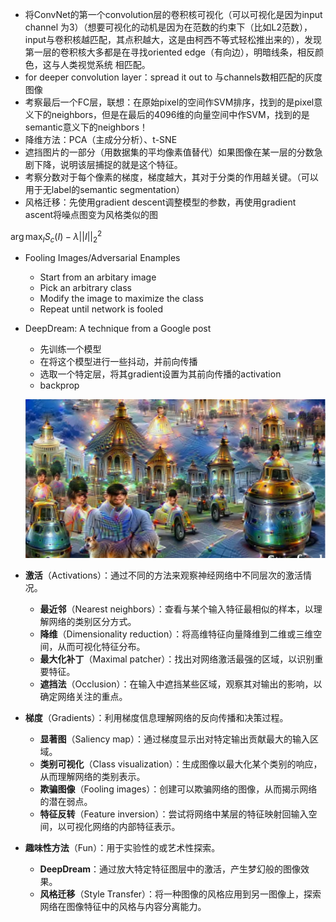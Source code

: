 - 将ConvNet的第一个convolution层的卷积核可视化（可以可视化是因为input channel 为3）（想要可视化的动机是因为在范数的约束下（比如L2范数），input与卷积核越匹配，其点积越大，这是由柯西不等式轻松推出来的），发现第一层的卷积核大多都是在寻找oriented edge（有向边），明暗线条，相反颜色，这与人类视觉系统 相匹配。
- for deeper convolution layer：spread it out to 与channels数相匹配的灰度图像
- 考察最后一个FC层，联想：在原始pixel的空间作SVM排序，找到的是pixel意义下的neighbors，但是在最后的4096维的向量空间中作SVM，找到的是semantic意义下的neighbors！
- 降维方法：PCA（主成分分析）、t-SNE
- 遮挡图片的一部分（用数据集的平均像素值替代）如果图像在某一层的分数急剧下降，说明该层捕捉的就是这个特征。
- 考察分数对于每个像素的梯度，梯度越大，其对于分类的作用越关键。（可以用于无label的semantic segmentation）
- 风格迁移：先使用gradient descent调整模型的参数，再使用gradient ascent将噪点图变为风格类似的图

$\arg \max_IS_c(I)-\lambda||I||_2^2$

- Fooling Images/Adversarial Enamples
    - Start from an arbitary image
    - Pick an arbitrary class
    - Modify the image to maximize the class
    - Repeat until network is fooled
- DeepDream: A technique from a Google post
    
    - 先训练一个模型
    - 在将这个模型进行一些抖动，并前向传播
    - 选取一个特定层，将其gradient设置为其前向传播的activation
    - backprop
    
    [![](https://raw.githubusercontent.com/Tendourisu/images/master/image%2015.png)](https://raw.githubusercontent.com/Tendourisu/images/master/image%2015.png)
    
- **激活**（Activations）：通过不同的方法来观察神经网络中不同层次的激活情况。
    - **最近邻**（Nearest neighbors）：查看与某个输入特征最相似的样本，以理解网络的类别区分方式。
    - **降维**（Dimensionality reduction）：将高维特征向量降维到二维或三维空间，从而可视化特征分布。
    - **最大化补丁**（Maximal patcher）：找出对网络激活最强的区域，以识别重要特征。
    - **遮挡法**（Occlusion）：在输入中遮挡某些区域，观察其对输出的影响，以确定网络关注的重点。
- **梯度**（Gradients）：利用梯度信息理解网络的反向传播和决策过程。
    - **显著图**（Saliency map）：通过梯度显示出对特定输出贡献最大的输入区域。
    - **类别可视化**（Class visualization）：生成图像以最大化某个类别的响应，从而理解网络的类别表示。
    - **欺骗图像**（Fooling images）：创建可以欺骗网络的图像，从而揭示网络的潜在弱点。
    - **特征反转**（Feature inversion）：尝试将网络中某层的特征映射回输入空间，以可视化网络的内部特征表示。
- **趣味性方法**（Fun）：用于实验性的或艺术性探索。
    - **DeepDream**：通过放大特定特征图层中的激活，产生梦幻般的图像效果。
    - **风格迁移**（Style Transfer）：将一种图像的风格应用到另一图像上，探索网络在图像特征中的风格与内容分离能力。